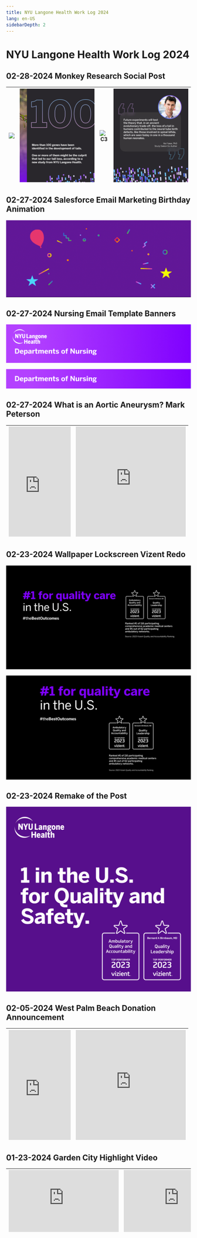 ```yaml
---
title: NYU Langone Health Work Log 2024
lang: en-US
sidebarDepth: 2
---
```


# NYU Langone Health Work Log 2024



## 02-28-2024 Monkey Research Social Post

| ![](https://raw.githubusercontent.com/irwinchyi/imgbed/master/imgC1.jpg) | ![](https://raw.githubusercontent.com/irwinchyi/imgbed/master/imgC2.jpg) | ![C3](/Users/wqi/Downloads/C3.jpg) | ![](https://raw.githubusercontent.com/irwinchyi/imgbed/master/imgC4.jpg) |
| ------------------------------------------------------------ | ------------------------------------------------------------ | ---------------------------------- | ------------------------------------------------------------ |

## 02-27-2024 Salesforce Email Marketing Birthday Animation

![](https://raw.githubusercontent.com/irwinchyi/imgbed/master/imgBD_GIF_FINAL.gif)

## 02-27-2024 Nursing Email Template Banners

![](https://raw.githubusercontent.com/irwinchyi/imgbed/master/imgMAP.jpg)

![](https://raw.githubusercontent.com/irwinchyi/imgbed/master/imgN.jpg)

## 02-27-2024 What is an Aortic Aneurysm? Mark Peterson

| <iframe src="https://player.vimeo.com/video/917196537?h=05da0a170e&amp;badge=0&amp;autopause=0&amp;player_id=0&amp;app_id=58479" width="169" height="300" frameborder="0" allow="autoplay; fullscreen; picture-in-picture" title="02-27-2024 What is an Aortic Aneurysm? Mark Peterson_9x16"></iframe> | <iframe src="https://player.vimeo.com/video/917196313?h=db22dc8a04&amp;badge=0&amp;autopause=0&amp;player_id=0&amp;app_id=58479" width="300" height="300" frameborder="0" allow="autoplay; fullscreen; picture-in-picture" title="02-27-2024 What is an Aortic Aneurysm? Mark Peterson_1x1"></iframe> |
| ------------------------------------------------------------ | ------------------------------------------------------------ |

## 02-23-2024 Wallpaper Lockscreen Vizent Redo

![SSS](https://raw.githubusercontent.com/irwinchyi/imgbed/master/imgSSS.jpg)

![](https://raw.githubusercontent.com/irwinchyi/imgbed/master/imgdev2_FINAL.jpg)

## 02-23-2024 Remake of the Post

![](https://raw.githubusercontent.com/irwinchyi/imgbed/master/imgUS.jpg)



## 02-05-2024 West Palm Beach Donation Announcement

| <iframe src="https://player.vimeo.com/video/917197861?h=18c4d2896f&amp;badge=0&amp;autopause=0&amp;player_id=0&amp;app_id=58479" width="169" height="300" frameborder="0" allow="autoplay; fullscreen; picture-in-picture" title="02-05-2024 West Palm Beach Donation Announcement 9x16"></iframe> | <iframe src="https://player.vimeo.com/video/917198117?h=5a490d5ca4&amp;badge=0&amp;autopause=0&amp;player_id=0&amp;app_id=58479" width="300" height="300" frameborder="0" allow="autoplay; fullscreen; picture-in-picture" title="02-05-2024 West Palm Beach Donation Announcement 1x1"></iframe> |
| ------------------------------------------------------------ | ------------------------------------------------------------ |

## 01-23-2024 Garden City Highlight Video

| <iframe src="https://player.vimeo.com/video/917199282?h=50d7038b32&amp;badge=0&amp;autopause=0&amp;player_id=0&amp;app_id=58479" width="300" height="169" frameborder="0" allow="autoplay; fullscreen; picture-in-picture" title="01-23-2024 Garden City Highlight Video 16x9"></iframe> | <iframe src="https://player.vimeo.com/video/917198862?h=0677ee3516&amp;badge=0&amp;autopause=0&amp;player_id=0&amp;app_id=58479" width="300" height="169" frameborder="0" allow="autoplay; fullscreen; picture-in-picture" title="01-23-2024 Garden City Highlight Video 9x16"></iframe> |
| ------------------------------------------------------------ | ------------------------------------------------------------ |

